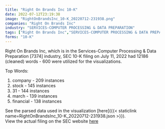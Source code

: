 ```yaml
---
title: "Right On Brands Inc 10-K"
date: 2022-07-12T23:19:38
image: "RightOnBrandsInc_10-K_20220712-231938.png"
companies: "Right On Brands Inc"
industry: "SERVICES-COMPUTER PROCESSING & DATA PREPARATION"
tags: ["Right On Brands Inc","SERVICES-COMPUTER PROCESSING & DATA PREPARATION","07-11-2022","10-K"]
forms: "10-K"
---
```

Right On Brands Inc, which is in the Services-Computer Processing & Data Preparation [7374] industry, SEC 10-K filing on July 11, 2022 had 12186 (cleaned) words - 600 were utilized for the visualizations.

Top Words:
1. company - 209 instances
2. stock - 145 instances
3. 31 - 144 instances
4. march - 139 instances
5. financial - 138 instances


See the parsed data used in the visualization [here]({{< staticlink name=RightOnBrandsInc_10-K_20220712-231938.json >}}).  
View the actual filing on the SEC website [here](https://www.sec.gov/Archives/edgar/data/1580262/0001477932-22-004928.txt)